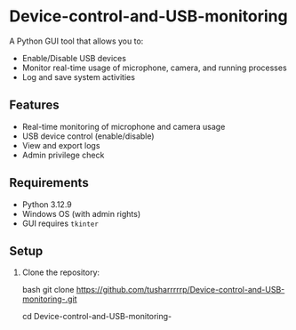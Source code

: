 # Device-control-and-USB-monitoring
A Python GUI tool that allows you to:
- Enable/Disable USB devices
- Monitor real-time usage of microphone, camera, and running processes
- Log and save system activities

## Features
- Real-time monitoring of microphone and camera usage
- USB device control (enable/disable)
- View and export logs
- Admin privilege check

## Requirements
- Python 3.12.9
- Windows OS (with admin rights)
- GUI requires `tkinter`

## Setup

1. Clone the repository:

   bash
   git clone https://github.com/tusharrrrrp/Device-control-and-USB-monitoring-.git

   cd Device-control-and-USB-monitoring-

